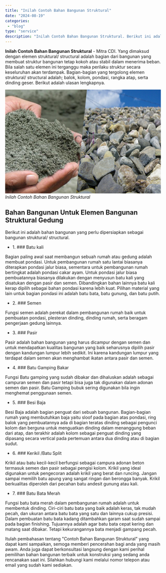 ```yaml
---
title: "Inilah Contoh Bahan Bangunan Struktural"
date: "2024-08-19"
categories:
 - "blog"
type: "service"
description: "Inilah Contoh Bahan Bangunan Struktural. Berikut ini adalah bahan bangunan yang perlu dipersiapkan sebagai bangunan struktural/ structural..."
---
```


**Inilah Contoh Bahan Bangunan Struktural** - Mitra CDI. Yang dimaksud dengan elemen struktural/ structural adalah bagian dari bangunan yang membuat struktur bangunan tetap kokoh atau stabil dalam menerima beban. Bila salah satu elemen ini terganggu maka perilaku struktur secara keseluruhan akan terdampak. Bagian-bagian yang tergolong elemen struktural/ structural adalah; balok, kolom, pondasi, rangka atap, serta dinding geser. Berikut adalah ulasan lengkapnya.

![Inilah Contoh Bahan Bangunan Struktural](/images/blog/bahan-bangunan-struktural.jpg)
*Inilah Contoh Bahan Bangunan Struktural*

 ## Bahan Bangunan Untuk Elemen Bangunan Struktural Gedung

Berikut ini adalah bahan bangunan yang perlu dipersiapkan sebagai bangunan struktural/ structural.
- 1\. ### Batu kali

Bagian paling awal saat membangun sebuah rumah atau gedung adalah membuat pondasi. Untuk pembangunan rumah satu lantai biasanya diterapkan pondasi jalur biasa, sementara untuk pembangunan rumah bertingkat adalah pondasi cakar ayam. Untuk pondasi jalur biasa pembuatannya biasanya dilakukan dengan menyusun batu kali yang disatukan dengan pasir dan semen. Dibandingkan bahan lainnya batu kali kerap dipilih sebagai bahan pondasi karena lebih kuat. Pilihan material yang lain untuk bagian pondasi ini adalah batu bata, batu gunung, dan batu putih.
- 2\. ### Semen

Fungsi semen adalah perekat dalam pembangunan rumah baik untuk pembuatan pondasi, plesteran dinding, dinding rumah, serta beragam pengerjaan gedung lainnya.
- 3\. ### Pasir

Pasir adalah bahan bangunan yang harus dicampur dengan semen dan untuk mendapatkan kualitas bangunan yang baik seharusnya dipilih pasir dengan kandungan lumpur lebih sedikit. Ini karena kandungan lumpur yang terdapat dalam semen akan menghambat ikatan antara pasir dan semen.
- 4\. ### Batu Gamping Bakar

Fungsi Batu gamping yang sudah dibakar dan dihaluskan adalah sebagai campuran semen dan pasir tetapi bisa juga tak digunakan dalam adonan semen dan pasir. Batu Gamping bubuk sering digunakan bila ingin menghemat penggunaan semen.
- 5\. ### Besi Baja

Besi Baja adalah bagian penguat dari sebuah bangunan. Bagian-bagian rumah yang membutuhkan baja yaitu sloof pada bagian atas pondasi, ring balok yang pembuatannya ada di bagian teratas dinding sebagai pengunci kolom dan berguna untuk menguatkan dinding dalam menanggung beban dari atap, dan terakhir adalah kolom sebagai penguat dinding yang dipasang secara vertical pada pertemuan antara dua dinding atau di bagian sudut.
- 6\. ### Kerikil /Batu Split

Krikil atau batu kecil-kecil berfungsi sebagai campura adonan beton termasuk semen dan pasir sebagai pengisi kolom. Krikil yang ideal digunakan untuk pengecoran adalah krikil yang berat dan runcing. Jangan sampai memilih batu apung yang sangat ringan dan berongga banyak. Krikil berkualitas diperoleh dari pecahan batu andesit gunung atau kali.

> 
- 7\. ### Batu Bata Merah

Fungsi batu bata merah dalam pembangunan rumah adalah untuk membentuk dinding. Ciri-ciri batu bata yang baik adalah keras, tak mudah pecah, dan ukuran antara batu bata yang satu dan lainnya cukup presisi. Dalam pembuatan batu bata kadang ditambahkan garam saat sudah sampai pada bagian finishing. Tujuannya adalah agar batu bata cepat kering dan matang saat dibakar. Tetapi kekurangannya bata menjadi gampang pecah.

> 
Itulah pembahasan tentang "Contoh Bahan Bangunan Struktural" yang dapat kami sampaikan, semoga memberi pencerahan bagi anda yang masih awam. Anda juga dapat berkonsultasi langsung dengan kami perihal pemilihan bahan bangunan terbaik untuk konstruksi yang sedang anda rencanakan saat ini. Silahkan hubungi kami melalui nomor telepon atau email yang sudah kami sediakan.

